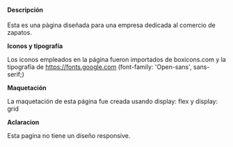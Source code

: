 #### Descripción 

Esta es una pàgina diseñada para una empresa dedicada al comercio de zapatos.

**Iconos y tipografía**

Los iconos empleados en la página fueron importados de boxicons.com y la tipografía de https://fonts.google.com (font-family: 'Open-sans', sans-serif;)

**Maquetación**

La maquetación de esta página fue creada usando display: flex y display: grid

**Aclaracion**

Esta pagina no tiene un diseño responsive.